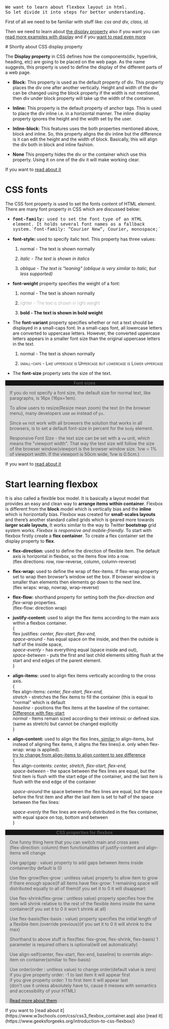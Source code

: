 <pre>We want to learn about flexbox layout in html.
So let divide it into steps for better understanding.</pre>
<p>First of all we need to be familiar with stuff like: <i>css and div, class, id.</i></p>
<p>Then we need to learn about <a href="https://www.w3schools.com/css/css_display_visibility.asp">the display property</a> also if you want you can <a href="https://www.w3schools.com/cssref/pr_class_display.php">read more examples with display</a> and if you <a href="https://www.geeksforgeeks.org/introduction-to-css-flexbox/">want to read even more</a></p>
# Shortly about CSS display property
<p>
The <b>Display property</b> in CSS defines how the components(div, hyperlink, heading, etc) are going to be placed on the web page. As the name suggests, this property is used to define the display of the different parts of a web page.</p>
<ul> 
       <li><p><b>Block:</b> This property is used as the default property of div. This property places the div one after another vertically. Height and width of the div can be changed using the block property if the width is not mentioned, then div under block property will take up the width of the container.</p></li>
       <li><p><b>Inline:</b> This property is the default property of anchor tags. This is used to place the div inline i.e. in a horizontal manner. The inline display property ignores the height and the width set by the user.</p></li>
       <li><p><b>Inline-block:</b> This features uses the both properties mentioned above, block and inline. So, this property aligns the div inline but the difference is it can edit the height and the width of block. Basically, this will align the div both in block and inline fashion.</p></li>
       <li><p><b>None</b> This property hides the div or the container which use this property. Using it on one of the div it will make working clear.</p></li>
</ul>

If you want to [read about it](https://www.w3schools.com/cssref/pr_class_display.php)

# CSS fonts
<p>The CSS font property is used to set the fonts content of HTML element. There are many font property in CSS which are discussed below:</p>
<ul>
 <li><p style='font-family: "Courier New", Courier, monospace'><b>font-family:</b> used to set the font type of an HTML element. It holds several font names as a fallback system.`font-family: "Courier New", Courier, monospace;`</p></li>
 <li><p><b>font-style:</b>  used to specify italic text.
This property has three values:
</p></li>
<ol> 
	<li><p style="font-style: normal">normal - The text is shown normally</p></li>
	<li><p style="font-style: italic">italic - The text is shown in italics</p></li>
	<li><p style="font-style: oblique">oblique - The text is "leaning" (oblique is very similar to italic, but less supported)</p></li>
</ol>
 <li><p><b>font-weight</b> property specifies the weight of a font:</p></li>
 <ol> 
	<li><p style="font-weight: normal">normal - The text is shown normally</p></li>
	<li><p style="font-weight: lighter">lighter - The text is shown in light weight</p></li>
	<li><p style="font-weight: bold">bold - The text is shown in bold weight</p></li>
</ol>
 <li><p>The <b>font-variant</b> property specifies whether or not a text should be displayed in a small-caps font. In a small-caps font, all lowercase letters are converted to uppercase letters. However, the converted uppercase letters appears in a smaller font size than the original uppercase letters in the text.</p></li>
 <ol> 
	<li><p style="font-variant: normal">normal - The text is shown normally</p></li>
	<li><p style="font-variant: small-caps">small-caps - Like uppercase is Uppercase but lowercase is Lower uppercase</p></li>
</ol>
 <li><p>The <b>font-size</b> property sets the size of the text.</p></li>
</ul>
<div style="background-color: #D3D3D3; color:#545454;"> 
<p style = "background-color: #151515;text-align:center;"><b>Font sizes</b></p>
	<div style="margin: 1em">
	<p>If you do not specify a font size, the default size for normal text, like paragraphs, is 16px (16px=1em). </p>
	<p>To allow users to resize(Resize mean zoom) the text (in the browser menu), many developers use <code>em</code> instead of <code>px</code>. </p>
	<p>Since <code>em</code> not work with all browsers the solution that works in all browsers, is to set a default font-size in percent for the <code>body</code> element. </p>
	<p>Responsive Font Size - the text size can be set with a <code>vw</code> unit, which means the "viewport width". That way the text size will follow the size of the browser window(viewport is the browser window size. 1vw = 1% of viewport width. If the viewport is 50cm wide, 1vw is 0.5cm.)</p>
	</div>
</div> 

If you want to [read about it](https://www.w3schools.com/css/css_font.asp)

# Start learning flexbox
<p>It is also called a flexible box model. It is basically a layout model that provides an easy and clean way to <b>arrange items within container</b>. Flexbox is different from the <b>block</b> model which is vertically bias and the <b>inline</b> which is horizontally bias. Flexbox was created for <b>small-scales layouts</b> and there’s another standard called grids which is geared more towards <b>larger scale layouts</b>, It works similar to the way to Twitter <b>bootstrap</b> grid system works. <i>Flexbox is responsive and mobile-friendly.</i> To start with flexbox firstly create a <b>flex container</b>. To create a flex container set the display property to <b>flex</b>.</p>

<ul> 
<li><p><b>flex-direction:</b> used to define the direction of flexible item. The default axis is horizontal in flexbox, so the items flow into a row.<br>(flex directions: row, row-reverse, column, column-reverse)</p></li>

<li><p><b>flex-wrap:</b> used to define the wrap of flex-items. If flex-wrap property set to wrap then browser’s window set the box. If browser window is smaller than elements then elements go down to the next line.<br>(flex wraps: wrap, nowrap, wrap-reverse)</p></li>

<li><p><b>flex-flow:</b> shorthand property for setting both the <i>flex-direction and flex-wrap</i> properties.<br>
(flex-flow: direction wrap)</p></li>

<li><p><b>justify-content:</b> used to align the flex items according to the main axis within a flexbox container.<br>
{<br>
flex justifies: <i>center, flex-start, flex-end,</i> <br>
<i>space-around</i> - has equal space on the inside, and then the outside is half of the inside space, <br>
<i>space-evenly</i> - has everything equal (space inside and out), <br>
<i>space-between</i> - puts the first and last child elements sitting flush at the start and end edges of the parent element.<br>
}</p></li>

<li><p><b>align-items:</b> used to align flex items vertically according to the cross axis.<br>
{<br>
flex align-items: <i>center, flex-start, flex-end,</i><br>
<i>stretch</i> - stretches the flex items to fill the container (this is equal to "normal" which is default<br>
<i>baseline</i> - positions the flex items at the baseline of the container. <a href="https://stackoverflow.com/questions/34606879/whats-the-difference-between-flex-start-and-baseline">Difference with flex-start</a><br>
<i>normal</i> - Items remain sized according to their intrinsic or defined size.(same as stretch) but cannot be changed explicitly
<br>}</p></li>
<li><p><b>align-content:</b> used to align the flex lines,<a href="https://stackoverflow.com/questions/27539262/whats-the-difference-between-align-content-and-align-items"> similar </a>to align-items, but instead of aligning flex items, it aligns the flex lines(i.e. only when flex-wrap: wrap is applied).<br><a href="https://www.w3schools.com/css/tryit.asp?filename=trycss3_flexbox_align-content_center">try to change from align-items to align content to see difference</a><br>
{<br>
flex align-contents: <i>center, stretch, flex-start, flex-end,</i><br>
<i>space-between</i> - the space between the flex lines are equal, but the first item is flush with the start edge of the container, and the last item is flush with the end edge of the container<br>

<i>space-around</i> the space between the flex lines are equal, but the space before the first item and after the last item is set to half of the space between the flex lines:<br>

<i>space-evenly</i> the flex lines are evenly distributed in the flex container, with equal space on top, bottom and between
<br>}</p></li>
</ul>
<div style="background-color: #D3D3D3; color:#545454;"> 
<p style = "background-color: #151515;text-align:center;"><b>CSS properties for flexbox</b></p>
	<div style="margin: 1em">
	<p>One funny thing here that you can switch main and cross axes<br>(flex-direction: column) then functionalities of justify-content and align-items will change</p>
	<p>Use gap(gap : value) property to add gaps between items inside container(by default is 0)</p>
	<p>Use flex-grow(flex-grow : unitless value) property to allow item to grow if there enough space(if all items have flex-grow: 1 remaining space will distributed equally to all of them(if you set it to 0 it will disappear)</p>
	<p>Use flex-shrink(flex-grow : unitless value) property specifies how the item will shrink relative to the rest of the flexible items inside the same container(if you set it to 0 it won't shrink at all)</p>
	<p>Use flex-basis(flex-basis : value) property specifies the initial length of a flexible item.(override previous)(if you set it to 0 it will shrink to the max)</p>
	<p> Shorthand to above stuff is flex(flex: flex-grow, flex-shrink, flex-basis) 1 parameter is required others is optional(will set automatically)</p>
	<p>Use align-self(center, flex-start, flex-end, baseline) to override align-item on container(similiar to flex-basis)</p>
	<p>Use order(order : unitless value) to change order(default value is zero)<br>
	if you give property order: -1 to last item it will appear first<br>
	if you give property order: 1 to first item it will appear last<br>
	(don't use it unless absolutely have to, cause it messes with semantics and accessibility of your HTML)
	</p>
	<p><a href="https://www.geeksforgeeks.org/css-flex-property/">Read more about them</a></p>
	</div>
</div> 
If you want to [read about it](https://www.w3schools.com/css/css3_flexbox_container.asp) also [read it](https://www.geeksforgeeks.org/introduction-to-css-flexbox/)

